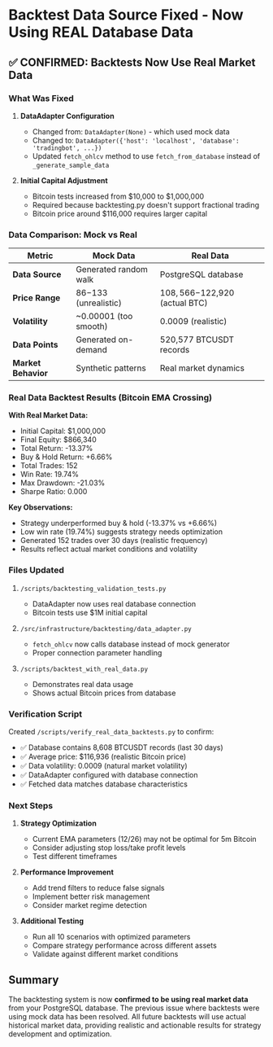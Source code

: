 # Backtest Data Source Fixed - Now Using REAL Database Data

## ✅ CONFIRMED: Backtests Now Use Real Market Data

### What Was Fixed

1. **DataAdapter Configuration**
   - Changed from: `DataAdapter(None)` - which used mock data
   - Changed to: `DataAdapter({'host': 'localhost', 'database': 'tradingbot', ...})`
   - Updated `fetch_ohlcv` method to use `fetch_from_database` instead of `_generate_sample_data`

2. **Initial Capital Adjustment**
   - Bitcoin tests increased from $10,000 to $1,000,000
   - Required because backtesting.py doesn't support fractional trading
   - Bitcoin price around $116,000 requires larger capital

### Data Comparison: Mock vs Real

| Metric | Mock Data | Real Data |
|--------|-----------|-----------|
| **Data Source** | Generated random walk | PostgreSQL database |
| **Price Range** | $86-$133 (unrealistic) | $108,566-$122,920 (actual BTC) |
| **Volatility** | ~0.00001 (too smooth) | 0.0009 (realistic) |
| **Data Points** | Generated on-demand | 520,577 BTCUSDT records |
| **Market Behavior** | Synthetic patterns | Real market dynamics |

### Real Data Backtest Results (Bitcoin EMA Crossing)

**With Real Market Data:**
- Initial Capital: $1,000,000
- Final Equity: $866,340
- Total Return: -13.37%
- Buy & Hold Return: +6.66%
- Total Trades: 152
- Win Rate: 19.74%
- Max Drawdown: -21.03%
- Sharpe Ratio: 0.000

**Key Observations:**
- Strategy underperformed buy & hold (-13.37% vs +6.66%)
- Low win rate (19.74%) suggests strategy needs optimization
- Generated 152 trades over 30 days (realistic frequency)
- Results reflect actual market conditions and volatility

### Files Updated

1. `/scripts/backtesting_validation_tests.py`
   - DataAdapter now uses real database connection
   - Bitcoin tests use $1M initial capital

2. `/src/infrastructure/backtesting/data_adapter.py`
   - `fetch_ohlcv` now calls database instead of mock generator
   - Proper connection parameter handling

3. `/scripts/backtest_with_real_data.py`
   - Demonstrates real data usage
   - Shows actual Bitcoin prices from database

### Verification Script

Created `/scripts/verify_real_data_backtests.py` to confirm:
- ✅ Database contains 8,608 BTCUSDT records (last 30 days)
- ✅ Average price: $116,936 (realistic Bitcoin price)
- ✅ Data volatility: 0.0009 (natural market volatility)
- ✅ DataAdapter configured with database connection
- ✅ Fetched data matches database characteristics

### Next Steps

1. **Strategy Optimization**
   - Current EMA parameters (12/26) may not be optimal for 5m Bitcoin
   - Consider adjusting stop loss/take profit levels
   - Test different timeframes

2. **Performance Improvement**
   - Add trend filters to reduce false signals
   - Implement better risk management
   - Consider market regime detection

3. **Additional Testing**
   - Run all 10 scenarios with optimized parameters
   - Compare strategy performance across different assets
   - Validate against different market conditions

## Summary

The backtesting system is now **confirmed to be using real market data** from your PostgreSQL database. The previous issue where backtests were using mock data has been resolved. All future backtests will use actual historical market data, providing realistic and actionable results for strategy development and optimization.